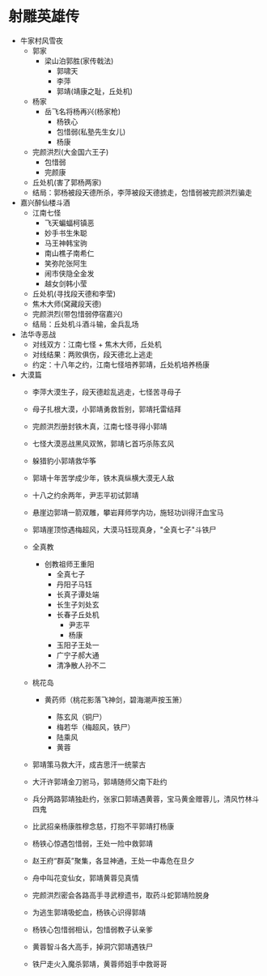 # 射雕英雄传

- 牛家村风雪夜
  - 郭家
    - 梁山泊郭胜(家传戟法)
      - 郭啸天
      - 李萍
      - 郭靖(靖康之耻，丘处机)
  - 杨家
    - 岳飞名将杨再兴(杨家枪)
      - 杨铁心
      - 包惜弱(私塾先生女儿)
      - 杨康
  - 完颜洪烈(大金国六王子)
    - 包惜弱
    - 完颜康
  - 丘处机(害了郭杨两家)
  - 结局：郭杨被段天德所杀，李萍被段天德掳走，包惜弱被完颜洪烈骗走
- 嘉兴醉仙楼斗酒
  - 江南七怪
    - 飞天蝙蝠柯镇恶
    - 妙手书生朱聪
    - 马王神韩宝驹
    - 南山樵子南希仁
    - 笑弥陀张阿生
    - 闹市侠隐全金发
    - 越女剑韩小莹
  - 丘处机(寻找段天德和李莹)
  - 焦木大师(窝藏段天德)
  - 完颜洪烈(带包惜弱停宿嘉兴)
  - 结局：丘处机斗酒斗输，金兵乱场
- 法华寺恶战
  - 对线双方：江南七怪 + 焦木大师，丘处机
  - 对线结果：两败俱伤，段天德北上逃走
  - 约定：十八年之约，江南七怪培养郭靖，丘处机培养杨康
- 大漠篇
  - 李萍大漠生子，段天德趁乱逃走，七怪苦寻母子

  - 母子扎根大漠，小郭靖勇救哲别，郭靖托雷结拜

  - 完颜洪烈册封铁木真，江南七怪寻得小郭靖

  - 七怪大漠恶战黑风双煞，郭靖匕首巧杀陈玄风

  - 躲猎豹小郭靖救华筝

  - 郭靖十年苦学成少年，铁木真纵横大漠无人敌

  - 十八之约余两年，尹志平初试郭靖

  - 悬崖边郭靖一箭双雕，攀岩拜师学内功，施轻功训得汗血宝马

  - 郭靖崖顶惊遇梅超风，大漠马钰现真身，"全真七子"斗铁尸

  - 全真教

    - 创教祖师王重阳
      - 全真七子																																																																																																																																																																																																																										
      - 丹阳子马钰
      - 长真子谭处端
      - 长生子刘处玄
      - 长春子丘处机
        - 尹志平
        - 杨康
      - 玉阳子王处一
      - 广宁子郝大通
      - 清净散人孙不二

  - 桃花岛

    - 黄药师（桃花影落飞神剑，碧海潮声按玉箫）

      - 陈玄风（铜尸）
      - 梅若华（梅超风，铁尸）
      - 陆乘风
      - 黄蓉

      

  - 郭靖策马救大汗，成吉思汗一统蒙古

  - 大汗许郭靖金刀驸马，郭靖随师父南下赴约

  - 兵分两路郭靖独赴约，张家口郭靖遇黄蓉，宝马黄金赠蓉儿，清风竹林斗四鬼

  - 比武招亲杨康胜穆念慈，打抱不平郭靖打杨康

  - 杨铁心惊遇包惜弱，王处一险中救郭靖

  - 赵王府“群英”聚集，各显神通，王处一中毒危在旦夕

  - 舟中叫花变仙女，郭靖黄蓉见真情

  - 完颜洪烈密会各路高手寻武穆遗书，取药斗蛇郭靖险脱身

  - 为逃生郭靖吸蛇血，杨铁心识得郭靖

  - 杨铁心包惜弱相认，包惜弱教子认亲爹

  - 黄蓉智斗各大高手，掉洞穴郭靖遇铁尸

  - 铁尸走火入魔杀郭靖，黄蓉师姐手中救哥哥